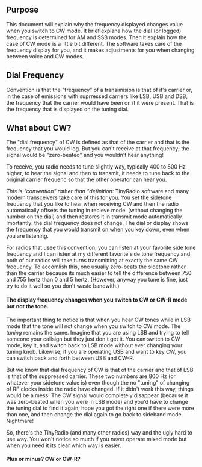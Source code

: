 ## Purpose
This document will explain why the frequency displayed changes value when you switch to CW mode.
It brief explana how the dial (or logged) frequency is determined for AM and SSB modes.
Then it explain how the case of CW mode is a little bit different. 
The software takes care of the frequency display for you, 
and it makes adjustments for you when changing between voice and CW modes.

## Dial Frequency
Convention is that the "frequency" of a transimision is that of it's carrier or, 
in the case of emissions with suprressed carriers like LSB, USB and DSB,
the frequency that the carrier would have been on if it were present.
That is the frequency that is displayed on the tuning dial.

## What about CW?
The "dial frequency" of CW is defined as that of the carrier
and that is the frequency that you would log.
But you can't receive at that frequency; the signal would be "zero-beated" and you wouldn't hear anything!

To receive, you radio needs to tune slightly way, typically 400 to 800 Hz higher, to hear the signal
and then to transmit, it needs to tune back to the original carrier frequenc so that the other operator can hear you.

*This is "convention" rather than "definition:*
TinyRadio software and many modern transceivers take care of this for you. 
You set the sidetone frequency that you like to hear when receiving CW
and then the radio automatically offsets the tuning in recieve mode.
(without changing the number on the dial) and then restores it in transmit mode automatically.
Imortantly: the dial frequency does not change.
The dial or display shows the frequency that you would transmit on when you key down,
even when you are listening.

For radios that usee this convention, you can listen at your favorite side tone frequency
and I can listen at my different favorite side tone frequency and both of our radios
will take turns transmitting at exactly the same CW frequency. 
To accomlish this, one usually zero-beats the sidetone rather than the carrier because
its much easier to tell the difference between 750 and 755 hertz than 0 and 5 hertz.
(However, anyway you tune is fine, just try to do it well so you don't waste bandwith.)

#### The display frequency changes when you switch to CW or CW-R mode but not the tone.
The important thing to notice is that when you hear CW tones while in LSB mode that the
tone will not change when you switch to CW mode. 
The *tuning* remains the same.
Imagine that you are using LSB and trying to tell someone your callsign but they just don't get it.
You can switch to CW mode, key it, and switch back to LSB mode without ever changing your tuning knob.
Likewise, if you are operating USB and want to key CW, you can switch back and forth between USB and CW-R.

But we know that dial frequency of CW is that of the carrier and that of LSB is that of the suppressed carrier.
These two numbers are 800 Hz (or whatever your sidetone value is) 
even though the no "tuning" of changing of RF clocks inside the radio have changed.
If it didn't work this way, things would be a mess!
The CW signal would completely disappear (because it was zero-beated when you were in LSB mode) 
and you'd have to change the tuning dial to find it again; 
hope you got the right one if there were more than one,
and then change the dial again to go back to sideband mode. Nightmare!

So, there's the TinyRadio (and many other radios) way and the ugly hard to use way.
You won't notice so much if you never operate mixed mode but when you need it
its clear which way is easier.

#### Plus or minus? CW or CW-R?


